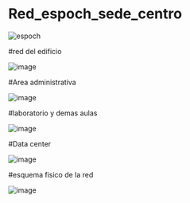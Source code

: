 # Red_espoch_sede_centro

![espoch](https://user-images.githubusercontent.com/102395575/200126283-8ece9fba-b71e-446d-a54b-a49e00216034.png)

#red del edificio

![image](https://user-images.githubusercontent.com/102395575/200126365-6dc295f4-aa8c-45bf-8d3d-e297e389d52e.png)

#Area administrativa

![image](https://user-images.githubusercontent.com/102395575/200126377-cd2e3e7c-d7ae-4793-ba22-2e937494ebcf.png)

#laboratorio y demas aulas

![image](https://user-images.githubusercontent.com/102395575/200126423-885c2fd9-d58c-4f27-aa08-f3e291876eb3.png)

#Data center

![image](https://user-images.githubusercontent.com/102395575/200126439-119c31b9-4959-43fa-8892-ae1cee2e3d56.png)


#esquema fisico de la red 

![image](https://user-images.githubusercontent.com/102395575/200127058-52b084b1-209f-4fa3-9bed-7254af881f02.png)
